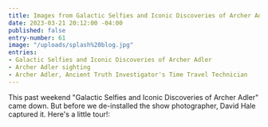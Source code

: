 ```yaml
---
title: Images from Galactic Selfies and Iconic Discoveries of Archer Adler
date: 2023-03-21 20:12:00 -04:00
published: false
entry-number: 61
image: "/uploads/splash%20blog.jpg"
entries:
- Galactic Selfies and Iconic Discoveries of Archer Adler
- Archer Adler sighting
- Archer Adler, Ancient Truth Investigator's Time Travel Technician
---
```


This past weekend "Galactic Selfies and Iconic Discoveries of Archer Adler" came down. But before we de-installed the show photographer, David Hale captured it. Here's a little tour!:
